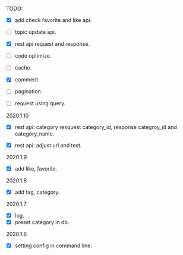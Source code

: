 TODO:
- [x] add check favorite and like api.
- [ ] topic update api.
- [x] rest api request and response.
- [ ] code optimize.
- [ ] cache.
- [x] comment.
- [ ] pagination.
- [ ] request using query.



2020.1.10

- [x] rest api: category resquest category_id, response categroy_id and category_name.
- [x] rest api: adjust url and test.



2020.1.9

- [x] add like, favorite.

2020.1.8
- [x] add tag, category.

2020.1.7
- [x] log.
- [x] preset category in db.

2020.1.6
- [x] setting config in command line.



